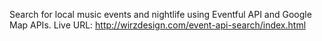 Search for local music events and nightlife using
Eventful API and Google Map APIs.
Live URL:
http://wirzdesign.com/event-api-search/index.html
